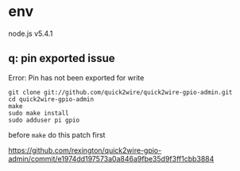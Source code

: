 
# env

node.js v5.4.1

## q: pin exported issue
 
Error: Pin has not been exported for write

```
git clone git://github.com/quick2wire/quick2wire-gpio-admin.git
cd quick2wire-gpio-admin
make
sudo make install
sudo adduser pi gpio
```

before `make` do this patch first

https://github.com/rexington/quick2wire-gpio-admin/commit/e1974dd197573a0a846a9fbe35d9f3ff1cbb3884

